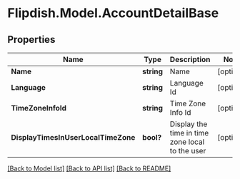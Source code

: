 # Flipdish.Model.AccountDetailBase
## Properties

Name | Type | Description | Notes
------------ | ------------- | ------------- | -------------
**Name** | **string** | Name | [optional] 
**Language** | **string** | Language Id | [optional] 
**TimeZoneInfoId** | **string** | Time Zone Info Id | [optional] 
**DisplayTimesInUserLocalTimeZone** | **bool?** | Display the time in time zone local to the user | [optional] 

[[Back to Model list]](../README.md#documentation-for-models) [[Back to API list]](../README.md#documentation-for-api-endpoints) [[Back to README]](../README.md)

